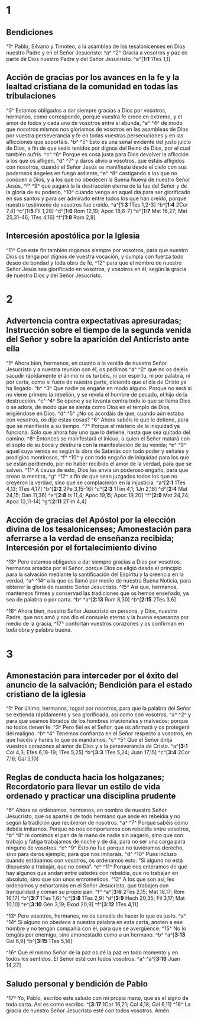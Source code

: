 # 1
## Bendiciones
^1^ Pablo, Silvano y Timoteo, a la asamblea de los tesalonicenses en Dios nuestro Padre y en el Señor Jesucristo: ^a^ ^2^ Gracia a vosotros y paz de parte de Dios nuestro Padre y del Señor Jesucristo.
^a^[**1:1** 1Tes 1,1]

## Acción de gracias por los avances en la fe y la lealtad cristiana de la comunidad en todas las tribulaciones
^3^ Estamos obligados a dar siempre gracias a Dios por vosotros, hermanos, como corresponde, porque vuestra fe crece en extremo, y el amor de todos y cada uno de vosotros entre sí abunda, ^a^ ^4^ de modo que nosotros mismos nos gloriamos de vosotros en las asambleas de Dios por vuestra perseverancia y fe en todas vuestras persecuciones y en las aflicciones que soportáis. ^b^ ^5^ Esto es una señal evidente del justo juicio de Dios, a fin de que seáis tenidos por dignos del Reino de Dios, por el cual también sufrís. ^c^ ^6^ Porque es cosa justa para Dios devolver la aflicción a los que os afligen, ^d^ ^7^ y daros alivio a vosotros, que estáis afligidos con nosotros, cuando el Señor Jesús se manifieste desde el cielo con sus poderosos ángeles en fuego ardiente, ^e^ ^8^ castigando a los que no conocen a Dios, y a los que no obedecen la Buena Nueva de nuestro Señor Jesús, ^f^ ^9^ que pagará la la destrucción eterna de la faz del Señor y de la gloria de su poderío, ^10^ cuando venga en aquel día para ser glorificado en sus santos y para ser admirado entre todos los que han creído, porque nuestro testimonio de vosotros fue creído.
^a^[**1:3** 1Tes 1,2-3] ^b^[**1:4** 2Cor 7,4] ^c^[**1:5** Fil 1,28] ^d^[**1:6** Rom 12,19; Apoc 18,6-7] ^e^[**1:7** Mat 16,27; Mat 25,31-46; 1Tes 4,16] ^f^[**1:8** Rom 2,8]

## Intercesión apostólica por la Iglesia
^11^ Con este fin también rogamos siempre por vosotros, para que nuestro Dios os tenga por dignos de vuestra vocación, y cumpla con fuerza todo deseo de bondad y toda obra de fe, ^12^ para que el nombre de nuestro Señor Jesús sea glorificado en vosotros, y vosotros en él, según la gracia de nuestro Dios y del Señor Jesucristo.

# 2
## Advertencia contra expectativas apresuradas; Instrucción sobre el tiempo de la segunda venida del Señor y sobre la aparición del Anticristo ante ella
^1^ Ahora bien, hermanos, en cuanto a la venida de nuestro Señor Jesucristo y a nuestra reunión con él, os pedimos ^a^ ^2^ que no os dejéis sacudir rápidamente el ánimo ni os turbéis, ni por espíritu, ni por palabra, ni por carta, como si fuera de nuestra parte, diciendo que el día de Cristo ya ha llegado. ^b^ ^3^ Que nadie os engañe en modo alguno. Porque no será si no viene primero la rebelión, y se revela el hombre de pecado, el hijo de la destrucción. ^c^ ^4^ Se opone y se levanta contra todo lo que se llama Dios o se adora, de modo que se sienta como Dios en el templo de Dios, erigiéndose en Dios. ^d^ ^5^ ¿No os acordáis de que, cuando aún estaba con vosotros, os dije estas cosas? ^6^ Ahora sabéis lo que le detiene, para que se manifieste a su tiempo. ^7^ Porque el misterio de la iniquidad ya funciona. Sólo que ahora hay uno que lo detiene, hasta que sea quitado del camino. ^8^ Entonces se manifestará el inicuo, a quien el Señor matará con el soplo de su boca y destruirá con la manifestación de su venida; ^e^ ^9^ aquel cuya venida es según la obra de Satanás con todo poder y señales y prodigios mentirosos, ^f^ ^10^ y con todo engaño de iniquidad para los que se están perdiendo, por no haber recibido el amor de la verdad, para que se salven. ^11^ A causa de esto, Dios les envía un poderoso engaño, para que crean la mentira, ^g^ ^12^ a fin de que sean juzgados todos los que no creyeron la verdad, sino que se complacieron en la injusticia.
^a^[**2:1** 1Tes 4,13; 1Tes 4,17] ^b^[**2:2** 2Pe 3,15-16] ^c^[**2:3** 1Tim 4,1; 1Jn 2,18] ^d^[**2:4** Mat 24,15; Dan 11,36] ^e^[**2:8** Is 11,4; Apoc 19,15; Apoc 19,20] ^f^[**2:9** Mat 24,24; Apoc 13,11-14] ^g^[**2:11** 2Tim 4,4]

## Acción de gracias del Apóstol por la elección divina de los tesalonicenses; Amonestación para aferrarse a la verdad de enseñanza recibida; Intercesión por el fortalecimiento divino
^13^ Pero estamos obligados a dar siempre gracias a Dios por vosotros, hermanos amados por el Señor, porque Dios os eligió desde el principio para la salvación mediante la santificación del Espíritu y la creencia en la verdad, ^a^ ^14^ a la que os llamó por medio de nuestra Buena Noticia, para obtener la gloria de nuestro Señor Jesucristo. ^15^ Así que, hermanos, manteneos firmes y conservad las tradiciones que os hemos enseñado, ya sea de palabra o por carta. ^b^
^a^[**2:13** Rom 8,30] ^b^[**2:15** 2Tes 3,6]

^16^ Ahora bien, nuestro Señor Jesucristo en persona, y Dios, nuestro Padre, que nos amó y nos dio el consuelo eterno y la buena esperanza por medio de la gracia, ^17^ confortan vuestros corazones y os confirman en toda obra y palabra buena.

# 3
## Amonestación para interceder por el éxito del anuncio de la salvación; Bendición para el estado cristiano de la iglesia
^1^ Por último, hermanos, rogad por nosotros, para que la palabra del Señor se extienda rápidamente y sea glorificada, así como con vosotros, ^a^ ^2^ y para que seamos librados de los hombres irracionales y malvados; porque no todos tienen fe. ^3^ Pero fiel es el Señor, que os afirmará y os protegerá del maligno. ^b^ ^4^ Tenemos confianza en el Señor respecto a vosotros, en que hacéis y haréis lo que os mandamos. ^c^ ^5^ Que el Señor dirija vuestros corazones al amor de Dios y a la perseverancia de Cristo.
^a^[**3:1** Col 4,3; Efes 6,18-19; 1Tes 5,25] ^b^[**3:3** 1Tes 5,24; Juan 17,15] ^c^[**3:4** 2Cor 7,16; Gal 5,10]

## Reglas de conducta hacia los holgazanes; Recordatorio para llevar un estilo de vida ordenado y practicar una disciplina prudente
^6^ Ahora os ordenamos, hermanos, en nombre de nuestro Señor Jesucristo, que os apartéis de todo hermano que ande en rebeldía y no según la tradición que recibieron de nosotros. ^a^ ^7^ Porque sabéis cómo debéis imitarnos. Porque no nos comportamos con rebeldía entre vosotros, ^b^ ^8^ ni comimos el pan de la mano de nadie sin pagarlo, sino que con trabajo y fatiga trabajamos de noche y de día, para no ser una carga para ninguno de vosotros. ^c^ ^9^ Esto no fue porque no tuviéramos derecho, sino para daros ejemplo, para que nos imitarais. ^d^ ^10^ Pues incluso cuando estábamos con vosotros, os ordenamos esto: “Si alguno no está dispuesto a trabajar, que no coma”. ^e^ ^11^ Porque nos enteramos de que hay algunos que andan entre ustedes con rebeldía, que no trabajan en absoluto, sino que son unos entrometidos. ^12^ A los que son así, les ordenamos y exhortamos en el Señor Jesucristo, que trabajen con tranquilidad y coman su propio pan. ^f^
^a^[**3:6** 2Tes 2,15; Mat 18,17; Rom 16,17] ^b^[**3:7** 1Tes 1,6] ^c^[**3:8** 1Tes 2,9] ^d^[**3:9** Hech 20,35; Fil 3,17; Mat 10,10] ^e^[**3:10** Gén 3,19; Éxod 20,9] ^f^[**3:12** 1Tes 4,11]

^13^ Pero vosotros, hermanos, no os canséis de hacer lo que es justo. ^a^ ^14^ Si alguno no obedece a nuestra palabra en esta carta, anoten a ese hombre y no tengan compañía con él, para que se avergüence. ^15^ No lo tengáis por enemigo, sino amonestadlo como a un hermano. ^b^
^a^[**3:13** Gal 6,9] ^b^[**3:15** 1Tes 5,14]

^16^ Que el mismo Señor de la paz os dé la paz en todo momento y en todos los sentidos. El Señor esté con todos vosotros. ^a^
^a^[**3:16** Juan 14,27]

## Saludo personal y bendición de Pablo
^17^ Yo, Pablo, escribo este saludo con mi propia mano, que es el signo de toda carta. Así es como escribo. ^[**3:17** 1Cor 16,21; Col 4,18; Gal 6,11] ^18^ La gracia de nuestro Señor Jesucristo esté con todos vosotros. Amén.
